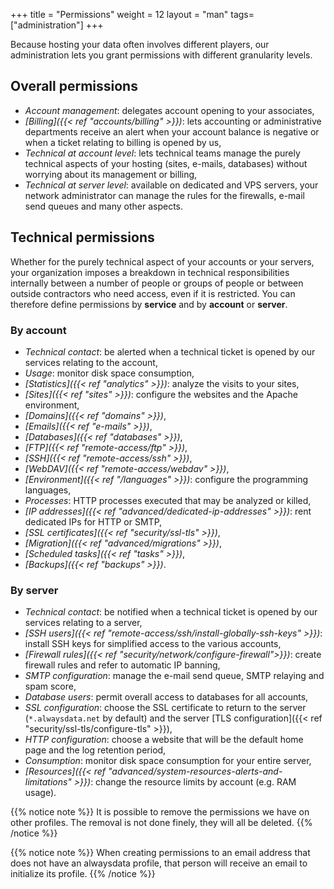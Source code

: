 +++
title = "Permissions"
weight = 12
layout = "man"
tags=["administration"]
+++

Because hosting your data often involves different players, our administration lets you grant permissions with different granularity levels.

## Overall permissions

- *Account management*: delegates account opening to your associates,
- *[Billing]({{< ref "accounts/billing" >}})*: lets accounting or administrative departments receive an alert when your account balance is negative or when a ticket relating to billing is opened by us,
- *Technical at account level*: lets technical teams manage the purely technical aspects of your hosting (sites, e-mails, databases) without worrying about its management or billing,
- *Technical at server level*: available on dedicated and VPS servers, your network administrator can manage the rules for the firewalls, e-mail send queues and many other aspects.

## Technical permissions

Whether for the purely technical aspect of your accounts or your servers, your organization imposes a breakdown in technical responsibilities internally between a number of people or groups of people or between outside contractors who need access, even if it is restricted. You can therefore define permissions by **service** and by **account** or **server**.

### By account

- *Technical contact*: be alerted when a technical ticket is opened by our services relating to the account,
- *Usage*: monitor disk space consumption,
- *[Statistics]({{< ref "analytics" >}})*: analyze the visits to your sites,
- *[Sites]({{< ref "sites" >}})*: configure the websites and the Apache environment,
- *[Domains]({{< ref "domains" >}})*,
- *[Emails]({{< ref "e-mails" >}})*,
- *[Databases]({{< ref "databases" >}})*,
- *[FTP]({{< ref "remote-access/ftp" >}})*,
- *[SSH]({{< ref "remote-access/ssh" >}})*,
- *[WebDAV]({{< ref "remote-access/webdav" >}})*,
- *[Environment]({{< ref "/languages" >}})*: configure the programming languages,
- *Processes*: HTTP processes executed that may be analyzed or killed,
- *[IP addresses]({{< ref "advanced/dedicated-ip-addresses" >}})*: rent dedicated IPs for HTTP or SMTP,
- *[SSL certificates]({{< ref "security/ssl-tls" >}})*,
- *[Migration]({{< ref "advanced/migrations" >}})*,
- *[Scheduled tasks]({{< ref "tasks" >}})*,
- *[Backups]({{< ref "backups" >}})*.

### By server

- *Technical contact*: be notified when a technical ticket is opened by our services relating to a server,
- *[SSH users]({{< ref "remote-access/ssh/install-globally-ssh-keys" >}})*: install SSH keys for simplified access to the various accounts,
- *[Firewall rules]({{< ref "security/network/configure-firewall">}})*: create firewall rules and refer to automatic IP banning,
- *SMTP configuration*: manage the e-mail send queue, SMTP relaying and spam score,
- *Database users*: permit overall access to databases for all accounts,
- *SSL configuration*: choose the SSL certificate to return to the server (`*.alwaysdata.net` by default) and the server [TLS configuration]({{< ref "security/ssl-tls/configure-tls" >}}),
- *HTTP configuration*: choose a website that will be the default home page and the log retention period,
- *Consumption*: monitor disk space consumption for your entire server,
- *[Resources]({{< ref "advanced/system-resources-alerts-and-limitations" >}})*: change the resource limits by account (e.g. RAM usage).

{{% notice note %}}
It is possible to remove the permissions we have on other profiles. The removal is not done finely, they will all be deleted.
{{% /notice %}}

{{% notice note %}}
When creating permissions to an email address that does not have an alwaysdata profile, that person will receive an email to initialize its profile.
{{% /notice %}}
